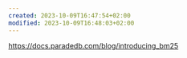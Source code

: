 ```yaml
---
created: 2023-10-09T16:47:54+02:00
modified: 2023-10-09T16:48:03+02:00
---
```


https://docs.paradedb.com/blog/introducing_bm25

